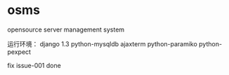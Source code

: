 osms
====

opensource server management system

运行环境：
django 1.3
python-mysqldb
ajaxterm
python-paramiko
python-pexpect


fix issue-001
done
